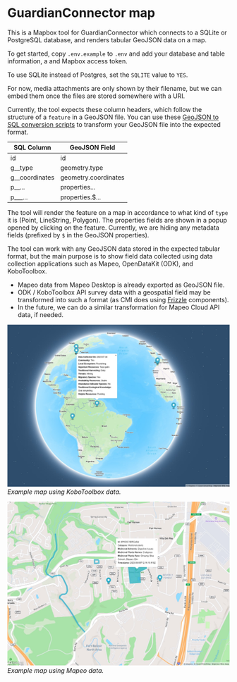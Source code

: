 # GuardianConnector map

This is a Mapbox tool for GuardianConnector which connects to a SQLite or PostgreSQL database, and renders tabular GeoJSON data on a map. 

To get started, copy `.env.example` to `.env` and add your database and table information, a and Mapbox access token.

To use SQLite instead of Postgres, set the `SQLITE` value to `YES`.

For now, media attachments are only shown by their filename, but we can embed them once the files are stored somewhere with a URI.

Currently, the tool expects these column headers, which follow the structure of a `feature` in a GeoJSON file. You can use these [GeoJSON to SQL conversion scripts](https://github.com/rudokemper/geojson-csv-sql-conversion-tools) to transform your GeoJSON file into the expected format.

| SQL Column | GeoJSON Field |
|------------|---------------|
| id         | id            |
| g\_\_type    | geometry.type |
| g\_\_coordinates | geometry.coordinates |
| p\_\_...     | properties... |
| p\_\_\_...     | properties.$... |

The tool will render the feature on a map in accordance to what kind of `type` it is (Point, LineString, Polygon). The properties fields are shown in a popup opened by clicking on the feature. Currently, we are hiding any metadata fields (prefixed by `$` in the GeoJSON properties).

The tool can work with any GeoJSON data stored in the expected tabular format, but the main purpose is to show field data collected using data collection applications such as Mapeo, OpenDataKit (ODK), and KoboToolbox. 

* Mapeo data from Mapeo Desktop is already exported as GeoJSON file.
* ODK / KoboToolbox API survey data with a geospatial field may be transformed into such a format (as CMI does using [Frizzle](https://github.com/ConservationMetrics/frizzle) components).
* In the future, we can do a similar transformation for Mapeo Cloud API data, if needed.

![GuardianConnector map with KoboToolbox data](public/GuardianConnector-map-1.jpg)
_Example map using KoboToolbox data._

![GuardianConnector map with Mapeo data](public/GuardianConnector-map-2.jpg)
_Example map using Mapeo data._
